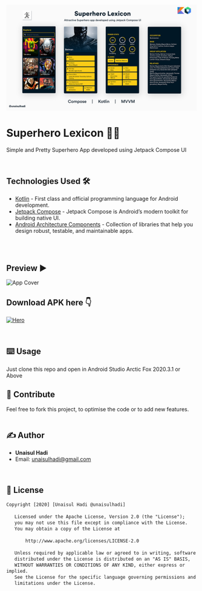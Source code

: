 ![App Cover](https://github.com/unaisulhadi/SuperheroLexicon/blob/master/art/git_cover_3.jpg?raw=true)


# Superhero Lexicon 🦹‍♂️
Simple and Pretty Superhero App developed using Jetpack Compose UI

<br />

## Technologies Used 🛠
- [Kotlin](https://kotlinlang.org/) - First class and official programming language for Android development.
- [Jetpack Compose](https://developer.android.com/jetpack/compose) - Jetpack Compose is Android’s modern toolkit for building native UI.
- [Android Architecture Components](https://developer.android.com/topic/libraries/architecture) - Collection of libraries that help you design robust, testable, and maintainable apps.

<br />

<br />

## Preview ▶
![App Cover](https://github.com/unaisulhadi/SuperheroLexicon/blob/master/art/preview_1.gif?raw=true)

## Download APK here 👇

[![Hero](https://img.shields.io/badge/Superhero-APK-black.svg?style=for-the-badge&logo=android)](https://github.com/unaisulhadi/SuperheroLexicon/raw/master/release/Superhero%20Lexicon%20v1.0.apk)

<br />

## ⌨️ Usage

Just clone this repo and open in Android Studio Arctic Fox 2020.3.1 or Above
<br />

## 🍰  Contribute  

Feel free to fork this project, to optimise the code or to add new features. 
<br />
<br />

## ✍️ Author

* <b>Unaisul Hadi</b>
* Email: unaisulhadi@gmail.com

<br />

## 📝 License
```
Copyright [2020] [Unaisul Hadi @unaisulhadi]

   Licensed under the Apache License, Version 2.0 (the "License");
   you may not use this file except in compliance with the License.
   You may obtain a copy of the License at

       http://www.apache.org/licenses/LICENSE-2.0

   Unless required by applicable law or agreed to in writing, software
   distributed under the License is distributed on an "AS IS" BASIS,
   WITHOUT WARRANTIES OR CONDITIONS OF ANY KIND, either express or implied.
   See the License for the specific language governing permissions and
   limitations under the License.
```
